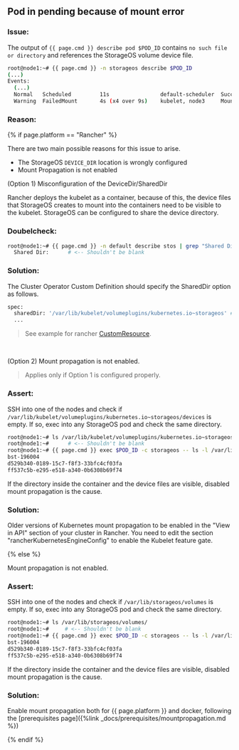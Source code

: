 ## Pod in pending because of mount error

### Issue:

The output of `{{ page.cmd }} describe pod $POD_ID` contains `no such file or
directory` and references the StorageOS volume device file.

```bash
root@node1:~# {{ page.cmd }} -n storageos describe $POD_ID
(...)
Events:
  (...)
  Normal   Scheduled         11s                default-scheduler  Successfully assigned default/d1 to node3
  Warning  FailedMount       4s (x4 over 9s)    kubelet, node3     MountVolume.SetUp failed for volume "pvc-f2a49198-c00c-11e8-ba01-0800278dc04d" : stat /var/lib/storageos/volumes/d9df3549-26c0-4cfc-62b4-724b443069a1: no such file or directory
```

### Reason:

{% if page.platform == "Rancher" %}

There are two main possible reasons for this issue to arise.
- The StorageOS `DEVICE_DIR` location is wrongly configured
- Mount Propagation is not enabled



(Option 1) Misconfiguration of the DeviceDir/SharedDir

Rancher deploys the kubelet as a container, because of this, the device files
that StorageOS creates to mount into the containers need to be visible to the
kubelet. StorageOS can be configured to share the device directory.

### Doubelcheck:

```bash
root@node1:~# {{ page.cmd }} -n default describe stos | grep "Shared Dir"
  Shared Dir:      # <-- Shouldn't be blank
```

### Solution:

The Cluster Operator Custom Definition should specify the SharedDir option as follows.

```bash
spec:
  sharedDir: '/var/lib/kubelet/volumeplugins/kubernetes.io~storageos' # Needed when Kubelet as a container
  ...
```

> See example for rancher
[CustomResource](https://github.com/storageos/deploy/blob/master/k8s/deploy-storageos/cluster-operator/examples/rancher/rancher-embedded-etcd.yaml).

&nbsp; <!-- this is a blank line -->

(Option 2) Mount propagation is not enabled.

> Applies only if Option 1 is configured properly.

### Assert:
SSH into one of the nodes and check if
`/var/lib/kubelet/volumeplugins/kubernetes.io~storageos/devices` is empty. If
so, exec into any StorageOS pod and check the same directory.

```bash
root@node1:~# ls /var/lib/kubelet/volumeplugins/kubernetes.io~storageos/devices
root@node1:~#      # <-- Shouldn't be blank
root@node1:~# {{ page.cmd }} exec $POD_ID -c storageos -- ls -l /var/lib/kubelet/volumeplugins/kubernetes.io~storageos/devices
bst-196004
d529b340-0189-15c7-f8f3-33bfc4cf03fa
ff537c5b-e295-e518-a340-0b6308b69f74
```

If the directory inside the container and the device files are visible,
disabled mount propagation is the cause.


### Solution:

Older versions of Kubernetes mount propagation to be enabled in the "View in
API" section of your cluster in Rancher. You need to edit the section
"rancherKubernetesEngineConfig" to enable the Kubelet feature gate.


{% else %}

Mount propagation is not enabled.

### Assert:
SSH into one of the nodes and check if `/var/lib/storageos/volumes` is
empty. If so, exec into any StorageOS pod and check the same directory.

```bash
root@node1:~# ls /var/lib/storageos/volumes/
root@node1:~#     # <-- Shouldn't be blank
root@node1:~# {{ page.cmd }} exec $POD_ID -c storageos -- ls -l /var/lib/storageos/volumes
bst-196004
d529b340-0189-15c7-f8f3-33bfc4cf03fa
ff537c5b-e295-e518-a340-0b6308b69f74
```

If the directory inside the container and the device files are visible,
disabled mount propagation is the cause.


### Solution:

Enable mount propagation both for {{ page.platform }} and docker, following the
[prerequisites page]({%link _docs/prerequisites/mountpropagation.md %})

{% endif %}
